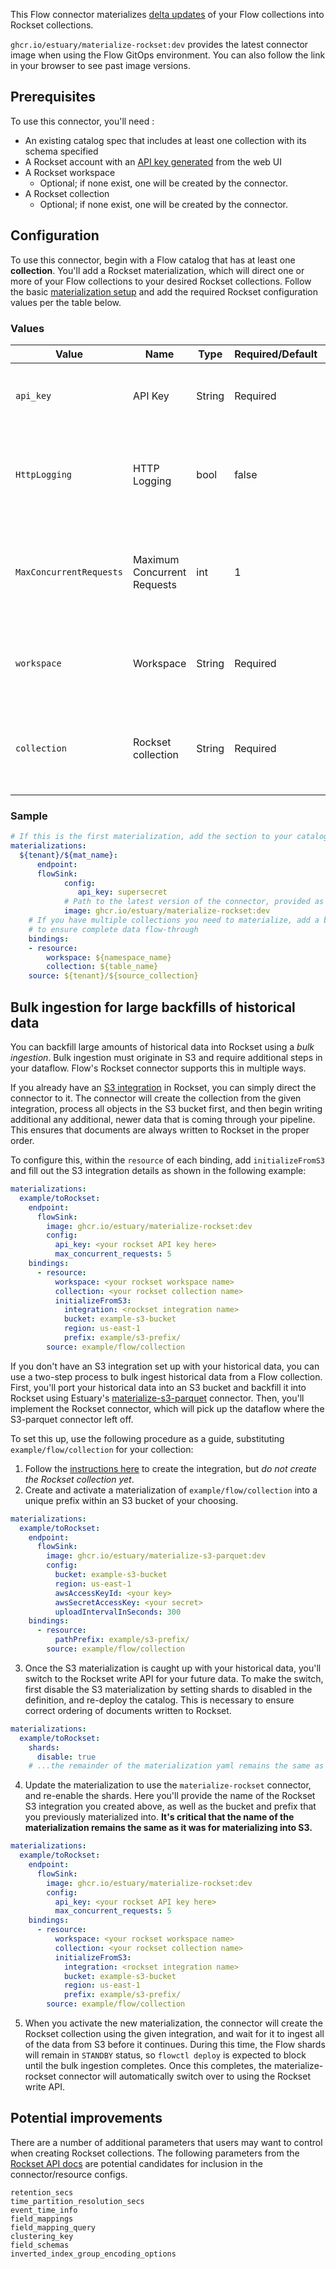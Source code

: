 This Flow connector materializes [delta updates](../../../concepts/catalog-entities/materialization.md#how-materializations-work-) of your Flow collections into Rockset collections.

`ghcr.io/estuary/materialize-rockset:dev` provides the latest connector image when using the Flow GitOps environment. You can also follow the link in your browser to see past image versions.

## Prerequisites
To use this connector, you'll need :
* An existing catalog spec that includes at least one collection with its schema specified
* A Rockset account with an [API key generated](https://rockset.com/docs/rest-api/#createapikey) from the web UI
* A Rockset workspace
    * Optional; if none exist, one will be created by the connector.
* A Rockset collection
    * Optional; if none exist, one will be created by the connector.

## Configuration
To use this connector, begin with a Flow catalog that has at least one **collection**. You'll add a Rockset materialization, which will direct one or more of your Flow collections to your desired Rockset collections. Follow the basic [materialization setup](../../../concepts/catalog-entities/materialization.md) and add the required Rockset configuration values per the table below.

### Values
| Value | Name | Type | Required/Default | Details |
|-------|------|------|---------| --------|
| `api_key` | API Key | String | Required | Rockset API key generated from the web UI. |
| `HttpLogging` | HTTP Logging | bool | false | Enable verbose logging of the HTTP calls to the Rockset API |
| `MaxConcurrentRequests` | Maximum Concurrent Requests | int | 1 | The upper limit on how many concurrent requests will be sent to Rockset. |
| `workspace` | Workspace | String | Required | For each binding, name of the Rockset workspace |
| `collection` | Rockset collection | String | Required| For each binding, the name of the destination Rockset table |

### Sample

```yaml
# If this is the first materialization, add the section to your catalog spec
materializations:
  ${tenant}/${mat_name}:
	  endpoint:
  	  flowSink:
    	    config:
               api_key: supersecret
            # Path to the latest version of the connector, provided as a Docker image
    	    image: ghcr.io/estuary/materialize-rockset:dev
	# If you have multiple collections you need to materialize, add a binding for each one
    # to ensure complete data flow-through
    bindings:
  	- resource:
      	workspace: ${namespace_name}
      	collection: ${table_name}
    source: ${tenant}/${source_collection}
```
## Bulk ingestion for large backfills of historical data

You can backfill large amounts of historical data into Rockset using a *bulk ingestion*. Bulk ingestion must originate in S3 and require additional steps in your dataflow. Flow's Rockset connector supports this in multiple ways.

If you already have an [S3 integration](https://rockset.com/docs/amazon-s3/) in Rockset, you can simply direct the connector to it. The connector will create the collection from the given integration, process all objects in the S3 bucket first, and then begin writing additional any additional, newer data that is coming through your pipeline. This ensures that documents are always written to Rockset in the proper order.

To configure this, within the `resource` of each binding, add
`initializeFromS3` and fill out the S3 integration details as shown in the following example:

  ```yaml
  materializations:
    example/toRockset:
      endpoint:
        flowSink:
          image: ghcr.io/estuary/materialize-rockset:dev
          config:
            api_key: <your rockset API key here>
            max_concurrent_requests: 5
      bindings:
        - resource:
            workspace: <your rockset workspace name>
            collection: <your rockset collection name>
            initializeFromS3:
              integration: <rockset integration name>
              bucket: example-s3-bucket
              region: us-east-1
              prefix: example/s3-prefix/
          source: example/flow/collection
  ```

If you don't have an S3 integration set up with your historical data, you can use a two-step process to bulk ingest historical data from a Flow collection. First, you'll port your historical data into an S3 bucket and backfill it into Rockset using Estuary's [materialize-s3-parquet](../materialize-s3-parquet/) connector. Then, you'll implement the Rockset connector, which will pick up the dataflow where the S3-parquet connector left off.

To set this up, use the following procedure as a guide, substituting `example/flow/collection` for your collection:

1. Follow the [instructions here](https://rockset.com/docs/amazon-s3/#create-an-s3-integration) to create the integration, but _do not create the Rockset collection yet_.
2. Create and activate a materialization of `example/flow/collection` into a unique prefix within an S3 bucket of your choosing.
  ```yaml
  materializations:
    example/toRockset:
      endpoint:
        flowSink:
          image: ghcr.io/estuary/materialize-s3-parquet:dev
          config:
            bucket: example-s3-bucket
            region: us-east-1
            awsAccessKeyId: <your key>
            awsSecretAccessKey: <your secret>
            uploadIntervalInSeconds: 300
      bindings:
        - resource:
            pathPrefix: example/s3-prefix/
          source: example/flow/collection
  ```
3. Once the  S3 materialization is caught up with your historical data, you'll switch to the Rockset write API for your future data. To make the switch, first disable the S3 materialization by setting shards to disabled in the definition, and re-deploy the catalog. This is necessary to ensure correct ordering of documents written to Rockset.
  ```yaml
  materializations:
    example/toRockset:
      shards:
        disable: true
      # ...the remainder of the materialization yaml remains the same as above
  ```
4. Update the materialization to use the `materialize-rockset` connector, and re-enable the shards. Here you'll provide the name of the Rockset S3 integration you created above, as well as the bucket and prefix that you previously materialized into. **It's critical that the name of the materialization remains the same as it was for materializing into S3.** 
  ```yaml
  materializations:
    example/toRockset:
      endpoint:
        flowSink:
          image: ghcr.io/estuary/materialize-rockset:dev
          config:
            api_key: <your rockset API key here>
            max_concurrent_requests: 5
      bindings:
        - resource:
            workspace: <your rockset workspace name>
            collection: <your rockset collection name>
            initializeFromS3:
              integration: <rockset integration name>
              bucket: example-s3-bucket
              region: us-east-1
              prefix: example/s3-prefix/
          source: example/flow/collection
  ```
5. When you activate the new materialization, the connector will create the Rockset collection using the given integration, and wait for it to ingest all of the data from S3 before it continues. During this time, the Flow shards will remain in `STANDBY` status, so `flowctl deploy` is expected to block until the bulk ingestion completes. Once this completes, the materialize-rockset connector will automatically switch over to using the Rockset write API.

## Potential improvements

There are a number of additional parameters that users may want to control when creating Rockset collections. The following parameters from the [Rockset API docs](https://rockset.com/docs/rest-api/#createcollection) are potential candidates for inclusion in the connector/resource configs.

```
retention_secs
time_partition_resolution_secs
event_time_info
field_mappings
field_mapping_query
clustering_key
field_schemas
inverted_index_group_encoding_options
```